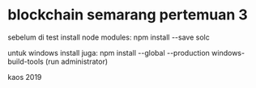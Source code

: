 # blockchain semarang pertemuan 3

sebelum di test install node modules:
npm install --save solc

untuk windows install juga:
npm install --global --production windows-build-tools (run administrator)


kaos 2019
